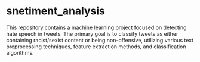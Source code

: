 # snetiment_analysis
This repository contains a machine learning project focused on detecting hate speech in tweets. The primary goal is to classify tweets as either containing racist/sexist content or being non-offensive, utilizing various text preprocessing techniques, feature extraction methods, and classification algorithms.
